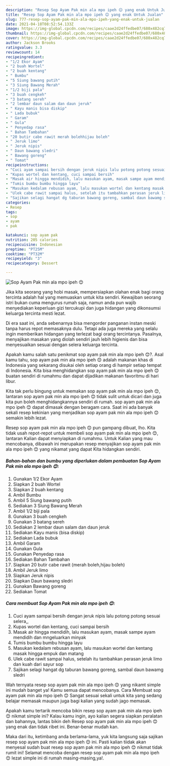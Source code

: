 ```yaml
---
description: "Resep Sop Ayam Pak min ala mpo ipeh 😊 yang enak Untuk Jualan"
title: "Resep Sop Ayam Pak min ala mpo ipeh 😊 yang enak Untuk Jualan"
slug: 777-resep-sop-ayam-pak-min-ala-mpo-ipeh-yang-enak-untuk-jualan
date: 2021-04-18T08:52:54.133Z
image: https://img-global.cpcdn.com/recipes/caae2d24ffedbe07/680x482cq70/sop-ayam-pak-min-ala-mpo-ipeh-😊-foto-resep-utama.jpg
thumbnail: https://img-global.cpcdn.com/recipes/caae2d24ffedbe07/680x482cq70/sop-ayam-pak-min-ala-mpo-ipeh-😊-foto-resep-utama.jpg
cover: https://img-global.cpcdn.com/recipes/caae2d24ffedbe07/680x482cq70/sop-ayam-pak-min-ala-mpo-ipeh-😊-foto-resep-utama.jpg
author: Jackson Brooks
ratingvalue: 3.3
reviewcount: 14
recipeingredient:
- "1/2 Ekor Ayam"
- "2 buah Wortel"
- "2 buah kentang"
- " Bumbu"
- "5 Siung bawang putih"
- "3 Siung Bawang Merah"
- "1/2 biji pala"
- "3 buah cengkeh"
- "3 batang sereh"
- "2 lembar daun salam dan daun jeruk"
- " Kayu manis bisa diskip"
- " Lada bubuk"
- " Garam"
- " Gula"
- " Penyedap rasa"
- " Bahan Tambahan"
- "20 butir cabe rawit merah bolehhijau boleh"
- " Jeruk limo"
- " Jeruk nipis"
- " Daun bawang sledri"
- " Bawang goreng"
- " Tomat"
recipeinstructions:
- "Cuci ayam sampai bersih dengan jeruk nipis lalu potong potong sesuai selera,,"
- "Kupas wortel dan kentang, cuci sampai bersih"
- "Masak air hingga mendidih, lalu masukan ayam, masak sampe ayam mendidih dan mngeluarkan minyak"
- "Tumis bumbu bumbu hingga layu"
- "Masukan kedalam rebusan ayam, lalu masukan wortel dan kentang masak hingga empuk dan matang"
- "Ulek cabe rawit sampai halus, setelah itu tambahkan perasan jeruk limo dan kuah dari sayur sop"
- "Sajikan selagi hangat dg taburan bawang goreng, sambal daun bawamg sledri"
categories:
- Resep
tags:
- sop
- ayam
- pak

katakunci: sop ayam pak 
nutrition: 205 calories
recipecuisine: Indonesian
preptime: "PT25M"
cooktime: "PT32M"
recipeyield: "3"
recipecategory: Dessert

---
```



![Sop Ayam Pak min ala mpo ipeh 😊](https://img-global.cpcdn.com/recipes/caae2d24ffedbe07/680x482cq70/sop-ayam-pak-min-ala-mpo-ipeh-😊-foto-resep-utama.jpg)

Jika kita seorang yang hobi masak, mempersiapkan olahan enak bagi orang tercinta adalah hal yang memuaskan untuk kita sendiri. Kewajiban seorang istri bukan cuma mengurus rumah saja, namun anda pun wajib menyediakan keperluan gizi tercukupi dan juga hidangan yang dikonsumsi keluarga tercinta mesti lezat.

Di era  saat ini, anda sebenarnya bisa mengorder panganan instan meski tanpa harus repot memasaknya dulu. Tetapi ada juga mereka yang selalu ingin memberikan hidangan yang terlezat bagi orang tercintanya. Pasalnya, menyajikan masakan yang diolah sendiri jauh lebih higienis dan bisa menyesuaikan sesuai dengan selera keluarga tercinta. 



Apakah kamu salah satu penikmat sop ayam pak min ala mpo ipeh 😊?. Asal kamu tahu, sop ayam pak min ala mpo ipeh 😊 adalah makanan khas di Indonesia yang sekarang disukai oleh setiap orang di hampir setiap tempat di Indonesia. Kita bisa menghidangkan sop ayam pak min ala mpo ipeh 😊 buatan sendiri di rumahmu dan dapat dijadikan makanan favoritmu di hari libur.

Kita tak perlu bingung untuk memakan sop ayam pak min ala mpo ipeh 😊, lantaran sop ayam pak min ala mpo ipeh 😊 tidak sulit untuk dicari dan juga kita pun boleh menghidangkannya sendiri di rumah. sop ayam pak min ala mpo ipeh 😊 dapat dimasak dengan beragam cara. Saat ini ada banyak sekali resep kekinian yang menjadikan sop ayam pak min ala mpo ipeh 😊 semakin lebih lezat.

Resep sop ayam pak min ala mpo ipeh 😊 pun gampang dibuat, lho. Kita tidak usah repot-repot untuk membeli sop ayam pak min ala mpo ipeh 😊, lantaran Kalian dapat menyiapkan di rumahmu. Untuk Kalian yang mau mencobanya, dibawah ini merupakan resep menyajikan sop ayam pak min ala mpo ipeh 😊 yang nikamat yang dapat Kita hidangkan sendiri.

<!--inarticleads1-->

##### Bahan-bahan dan bumbu yang diperlukan dalam pembuatan Sop Ayam Pak min ala mpo ipeh 😊:

1. Gunakan 1/2 Ekor Ayam
1. Siapkan 2 buah Wortel
1. Siapkan 2 buah kentang
1. Ambil  Bumbu
1. Ambil 5 Siung bawang putih
1. Sediakan 3 Siung Bawang Merah
1. Ambil 1/2 biji pala
1. Gunakan 3 buah cengkeh
1. Gunakan 3 batang sereh
1. Sediakan 2 lembar daun salam dan daun jeruk
1. Sediakan  Kayu manis (bisa diskip)
1. Sediakan  Lada bubuk
1. Ambil  Garam
1. Gunakan  Gula
1. Gunakan  Penyedap rasa
1. Sediakan  Bahan Tambahan
1. Siapkan 20 butir cabe rawit (merah boleh,hijau boleh)
1. Ambil  Jeruk limo
1. Siapkan  Jeruk nipis
1. Siapkan  Daun bawang sledri
1. Gunakan  Bawang goreng
1. Sediakan  Tomat




<!--inarticleads2-->

##### Cara membuat Sop Ayam Pak min ala mpo ipeh 😊:

1. Cuci ayam sampai bersih dengan jeruk nipis lalu potong potong sesuai selera,,
1. Kupas wortel dan kentang, cuci sampai bersih
1. Masak air hingga mendidih, lalu masukan ayam, masak sampe ayam mendidih dan mngeluarkan minyak
1. Tumis bumbu bumbu hingga layu
1. Masukan kedalam rebusan ayam, lalu masukan wortel dan kentang masak hingga empuk dan matang
1. Ulek cabe rawit sampai halus, setelah itu tambahkan perasan jeruk limo dan kuah dari sayur sop
1. Sajikan selagi hangat dg taburan bawang goreng, sambal daun bawamg sledri




Wah ternyata resep sop ayam pak min ala mpo ipeh 😊 yang nikamt simple ini mudah banget ya! Kamu semua dapat mencobanya. Cara Membuat sop ayam pak min ala mpo ipeh 😊 Sangat sesuai sekali untuk kita yang sedang belajar memasak maupun juga bagi kalian yang sudah jago memasak.

Apakah kamu tertarik mencoba bikin resep sop ayam pak min ala mpo ipeh 😊 nikmat simple ini? Kalau kamu ingin, ayo kalian segera siapkan peralatan dan bahannya, lantas bikin deh Resep sop ayam pak min ala mpo ipeh 😊 yang enak dan tidak ribet ini. Benar-benar mudah kan. 

Maka dari itu, ketimbang anda berlama-lama, yuk kita langsung saja sajikan resep sop ayam pak min ala mpo ipeh 😊 ini. Pasti kalian tiidak akan menyesal sudah buat resep sop ayam pak min ala mpo ipeh 😊 nikmat tidak rumit ini! Selamat mencoba dengan resep sop ayam pak min ala mpo ipeh 😊 lezat simple ini di rumah masing-masing,ya!.

